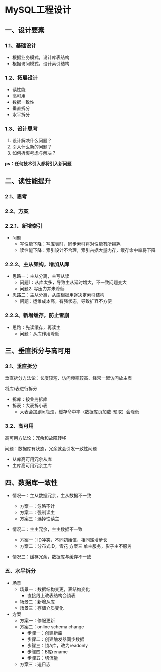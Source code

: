 # MySQL工程设计

## 一、设计要素

### 1.1、基础设计

- 根据业务模式，设计库表结构
- 根据访问模式，设计索引结构

### 1.2、拓展设计

- 读性能
- 高可用
- 数据一致性
- 垂直拆分
- 水平拆分

### 1.3、设计思考

1. 设计解决什么问题？
2. 引入什么新的问题？
3. 如何折衷考虑与解决？

**ps：任何技术引入都将引入新问题**



## 二、读性能提升

### 2.1、思考



### 2.2、方案

### 2.2.1、新增索引

- 问题
  - 写性能下降：写库表时，同步索引将对性能有所损耗
  - 读性能下降：索引设计不合理，索引占据大量内存，缓存命中率将下降

### 2.2.2、主从架构，增加从库

- 思路一：主从分离，主写从读
  - 问题1：从库太多，导致主从延时增大，不一致问题变大
  - 问题2: 写压力并未降低
- 思路二：主从分离，从库根据用途决定索引结构
  - 问题：运维成本高，有强状态，导致扩容不方便

### 2.2.3、新增缓存，防止雪崩

- 思路：先读缓存，再读主
  - 问题：从库作用降低



## 三、垂直拆分与高可用

### 3.1、垂直拆分

垂直拆分方法论：长度较短、访问频率较高、经常一起访问放主表

将库/表进行拆分

- 拆库：按业务拆库
- 拆表：大表拆小表
  - 大表会加剧io瓶颈，缓存命中率（数据库页加载-预取）会降低

### 3.2、高可用

高可用方法论：冗余和故障转移

问题：数据库有状态，冗余就会引发一致性问题

- 从库高可用冗余从库
- 主库高可用冗余主库



## 四、数据库一致性

- 情况一：主从数据冗余，主从数据不一致 
  - 方案一：忽略不计 
  - 方案二：强制读主 
  - 方案三：选择性读主

- 情况二：主主冗余，主主数据不一致 
  - 方案一：ID冲突，不同初始值，相同递增步长 
  - 方案二：分布式ID，雪花 方案三 单主服务，影子主不服务
- 情况三：缓存冗余，数据库与缓存不一致



### 五、水平拆分

- 场景
  - 场景一：数据结构变更，表结构变化
    - 直接线上改表结构会锁表
  - 场景二：新增从库
  - 场景三：存储介质变化
- 方案
  - 方案一：停服更新
  - 方案二：online schema change
    - 步骤一：创建新库
    - 步骤二：创建触发器同步数据
    - 步骤三：锁A库，改为readonly
    - 步骤四：B库rename
    - 步骤五：切流量
  - 方案三：追日志

